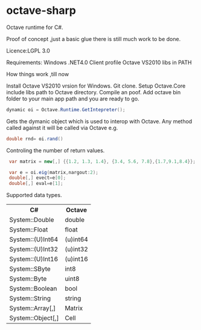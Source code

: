 octave-sharp
============

Octave runtime for C#. 

Proof of concept ,just a basic glue  there is still much work to be done. 

Licence:LGPL 3.0

Requirements:
Windows
.NET4.0 Client profile
Octave VS2010 libs in PATH

How things work ,till now

Install Octave VS2010 vrsion for Windows. Git clone. Setup Octave.Core include libs path to Octave directory. Compile an poof.
Add octave bin folder to your main app path and you are ready to go.

```c#
dynamic oi = Octave.Runtime.GetIntepreter();
```
Gets the dymanic object which is used to interop with Octave. Any method called against it will be called via Octave e.g.

```c#
double rnd= oi.rand()
```
Controling the number of return values.

```c#
 var matrix = new[,] {{1.2, 1.3, 1.4}, {3.4, 5.6, 7.8},{1.7,9.1,8.4}};

 var e = oi.eig(matrix,nargout:2);
 double[,] evect=e[0];
 double[,] eval=e[1];

```
Supported data types.

<table>
  <tr>
    <th>C#</th><th>Octave</th>
  </tr>
  <tr>
    <td>System::Double</td><td>double</td>
  </tr>
  <tr>
    <td>System::Float</td><td>float</td>
  </tr>
  <tr>
    <td>System::(U)Int64</td><td>(u)int64</td>
  </tr>
  <tr>
    <td>System::(U)Int32</td><td>(u)int32</td>
  </tr>
  <tr>
    <td>System::(U)Int16</td><td>(u)int16</td>
  </tr>
  <tr>
    <td>System::SByte</td><td>int8</td>
  </tr>
  <tr>
    <td>System::Byte</td><td>uint8</td>
  </tr>
  <tr>
    <td>System::Boolean</td><td>bool</td>
  </tr>
  <tr>
    <td>System::String</td><td>string</td>
  </tr>
  <tr>
    <td>System::Array[,]</td><td>Matrix</td>
  </tr>
  <tr>
    <td>System::Object[,]</td><td>Cell</td>
  </tr>
</table>


